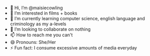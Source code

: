- 👋 Hi, I’m @maisiecowling
- 👀 I’m interested in films + books
- 🌱 I’m currently learning computer science, english language and criminology as my a-levels
- 💞️ I’m looking to collaborate on nothing
- 📫 How to reach me you can't
- 😄 Pronouns: She/Her
- ⚡ Fun fact: I consume excessive amounts of media everyday

<!---
maisiecowling/maisiecowling is a ✨ special ✨ repository because its `README.md` (this file) appears on your GitHub profile.
You can click the Preview link to take a look at your changes.
--->
